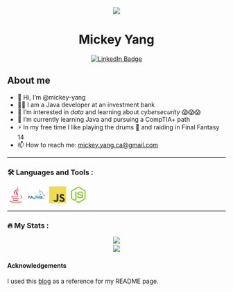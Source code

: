 <div id="header" align="center">
  <img src="https://media.giphy.com/media/gOQ6EgtAiwXde/giphy.gif" width="100"/>
</div>

<h1 align="center"><b>
  Mickey Yang
  </b></h1>

<div id="badges" align="center">
  <a href="https://www.linkedin.com/in/mickey-yang-56200b134/">
    <img src="https://img.shields.io/badge/LinkedIn-blue?style=for-the-badge&logo=linkedin&logoColor=white" alt="LinkedIn Badge"/>
  </a>
 </div>



## About me
- 👋 Hi, I’m @mickey-yang
- 🧑‍💻 I am a Java developer at an investment bank
- 👀 I’m interested in _data_ and learning about _cybersecurity_ 😱😱😱
- 🌱 I’m currently learning Java and pursuing a CompTIA+ path
- ⚡ In my free time I like playing the drums 🥁 and raiding in Final Fantasy 14
- 📫 How to reach me: mickey.yang.ca@gmail.com

---

### :hammer_and_wrench: Languages and Tools :
<div>
 <img src="https://github.com/devicons/devicon/blob/master/icons/java/java-plain.svg" title="Java" alt="Java" width="40" height="40"/>&nbsp;
 <img src="https://github.com/devicons/devicon/blob/master/icons/mysql/mysql-plain-wordmark.svg" title="mysql" alt="mysql" width="40" height="40"/>&nbsp;
 <img src="https://github.com/devicons/devicon/blob/master/icons/javascript/javascript-original.svg" title="JS" alt="JavaScript" width="40" height="40"/>&nbsp;
 <img src="https://github.com/devicons/devicon/blob/master/icons/nodejs/nodejs-original.svg" title="node" alt="node" width="40" height="40"/>&nbsp;
  
</div>

---

### :fire: My Stats :
<div align="center">
<img src="https://github-readme-stats.vercel.app/api?username=mickey-yang&theme=graywhite&show_icons=true&hide_rank=true" />
</div>

<div align="center">
<img src="https://github-readme-stats.vercel.app/api/top-langs/?username=mickey-yang&theme=graywhite" />
</div>

#### Acknowledgements
I used this [blog](https://www.sitepoint.com/github-profile-readme/) as a reference for my README page. 

<!---
mickey-yang/mickey-yang is a ✨ special ✨ repository because its `README.md` (this file) appears on your GitHub profile.
You can click the Preview link to take a look at your changes.
--->
